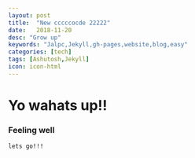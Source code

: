 ```yaml
---
layout: post
title:  "New cccccocde 22222"
date:   2018-11-20
desc: "Grow up"
keywords: "Jalpc,Jekyll,gh-pages,website,blog,easy"
categories: [tech]
tags: [Ashutosh,Jekyll]
icon: icon-html
---
```


# Yo wahats up!!
### Feeling well

`lets go!!!`
